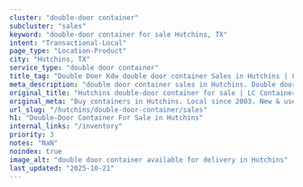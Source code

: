 ```yaml
---
cluster: "double-door container"
subcluster: "sales"
keyword: "double-door container for sale Hutchins, TX"
intent: "Transactional-Local"
page_type: "Location-Product"
city: "Hutchins, TX"
service_type: "double door container"
title_tag: "Double Door Kdw double door container Sales in Hutchins | LC Container"
meta_description: "double door container sales in Hutchins. Double door containers for easy access. Fast delivery, competitive pricing. Serving double door container area. Quote ID: BHY. Call (214) 524-4168 for your free quote today."
original_title: "Hutchins double-door container for sale | LC Container"
original_meta: "Buy containers in Hutchins. Local since 2003. New & used inventory. Fast delivery. Get your free quote — call (214) 524-4168 today. LC Container — your trust..."
url_slug: "/hutchins/double-door-container/sales"
h1: "Double-Door Container For Sale in Hutchins"
internal_links: "/inventory"
priority: 3
notes: "NaN"
noindex: true
image_alt: "double door container available for delivery in Hutchins"
last_updated: "2025-10-21"
---
```


<!-- TODO: Add unique city/inventory copy, images, and internal links here. -->
